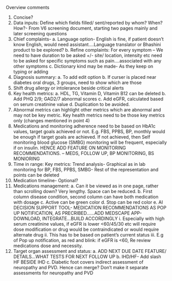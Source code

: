 Overview comments

1. Concise?
2. Data inputs: Define which fields filled/ sent/reported by whom? When? How?- From V6 screening document, starting two pages mainly and later screening questions
3. Chief complaints-
   a. Language option- English is fine, if patient doesn’t know English, would need assistant….Language translator or Bhashini product to be explored?
   b. Refine complaints: For every symptom – We need to have duration to be asked +/- site/ location, intensity etc need to be asked for specific symptoms such as pain….associated with any other symptoms
   c. Dictionary kind may be made- As they keep on typing or adding
4. Diagnosis summary:
   a. To add edit option
   b. If curser is placed near diabetes oral drugs, 3 groups, need to show which are those
5. Shift drug allergy or intolerance beside critical alerts
6. Key health metrics:
   a. HDL, TG, Vitamin D, Vitamin B12 can be deleted
   b. Add PHQ 2/9; GAD2/7 abnormal scores
   c. Add eGFR, calculated based on serum creatinine value
   d. Duplication to be avoided.
7. Abnormal metrics can highlight other metrics which are abnormal and may not be key metric. Key health metrics need to be those key metrics only (changes mentioned in point 4)
8. Medications and monitoring adherence need to be based on HbA1c values, target goals achieved or not. E.g. FBS, PPBS, BP, monthly would be enough if target goals are achieved. If not achieved, then Self monitoring blood glucose (SMBG) monitoring will be frequent, especially if on insulin. HENCE ADD FEATURE ON MONITORING RECOMMENDATIONS. – MEDS, FOLLOW UP, BP MONITORING, BS MONIORING
9. Time in range: Key metrics: Trend analysis- Graphical as in lab monitoring for BP, FBS, PPBS, SMBG- Rest of the representation and points can be deleted
10. Medication timeline- Optional?
11. Medications management:
    a. Can it be viewed as in one page, rather than scrolling down? Very lengthy. Space can be reduced.
    b. First column disease condition, second column can have both medication with dosage
    c. Active can be green color
    d. Stop can be red color
    e. AI DECISION SUPPORT TOOL- MEDICATION RECOMMENDATIONS AS POP UP NOTIFICATION, AS PRECRIBED……ADD MEDSCAPE APP- DOWNLOAD, INTEGRATE…BUILD ACCORDINGLY
    i. Especially with high serum creatinine values, if eGFR is lower <60/45/30 etc will require dose modification or drug would be contraindicated or would require alternate drug
    ii. This has to be based on patient’s current status
    iii. E.g of Pop up notification, as red and blink: if eGFR is <60, Re review medications dose and necessity.
12. Target organ assessment and status:
    a. ADD NEXT DUE DATE FEATURE/ DETAILS…WHAT TESTS FOR NEXT FOLLOW UP
    b. IHD/HF- Add slash HF BESIDE IHD
    c. Diabetic foot covers indirect assessment of neuropathy and PVD. Hence can merge? Don’t make it separate assessments for neuropathy and PVD

